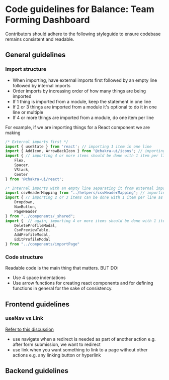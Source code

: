 # Code guidelines for Balance: Team Forming Dashboard

Contributors should adhere to the following styleguide to ensure codebase remains consistent and readable.

## General guidelines

### Import structure

* When importing, have external imports first followed by an empty line followed by internal imports
* Order imports by increasing order of how many things are being imported
* If 1 thing is imported from a module, keep the statement in one line
* If 2 or 3 things are imported from a module it's optional to do it in one line or multiple
* If 4 or more things are imported from a module, do one item per line

For example, if we are importing things for a React component we are making

```javascript
/* External imports first */
import { useState } from 'react'; // importing 1 item in one line
import { AddIcon, ArrowBackIcon } from "@chakra-ui/icons"; // importing 2 or 3 items can be done in one line
import { // importing 4 or more items should be done with 1 item per line as shown
    Flex,
    Spacer,
    VStack,
    Center
} from '@chakra-ui/react';

/* Internal imports with an empty line separating it from external imports */
import csvHeaderMapping from "../helpers/csvHeaderMapping"; // importing 1 item in one line
import { // importing 2 or 3 items can be done with 1 item per line as shown or all in one line
    Dropdown,
    NavButton,
    PageHeader
} from "../components/_shared";
import {  // again, importing 4 or more items should be done with 1 item per line as shown
    DeleteProfileModal,
    CsvPreviewTable,
    AddProfileModal,
    EditProfileModal
} from "../components/importPage"
```

### Code structure

Readable code is the main thing that matters. BUT DO:

* Use 4 space indentations
* Use arrow functions for creating react components and for defining functions in general for the sake of consistency.

## Frontend guidelines

### useNav vs Link

[Refer to this discussion](reddit.com/r/reactjs/comments/vq2hb6/which_is_better_to_use_link_or_usenavigate)

* use navigate when a redirect is needed as part of another action e.g. after form submission, we want to redirect
* use link when you want something to link to a page without other actions e.g. any linking button or hyperlink

## Backend guidelines

[//]: # (TODO)